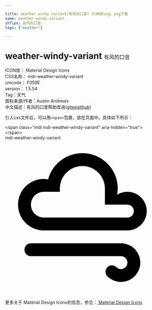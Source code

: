 ```yaml
---

title: weather windy variant(有风的口音) ICON转svg、png下载
name: weather-windy-variant
zhTips: 有风的口音
tags: ["weather"]

---
```


# weather-windy-variant  <small style="font-size: 60%;font-weight: 100">有风的口音</small>


<div class="detail-page">
<p>
<span>
ICON库：
<span class="badge-secondary badge">Material Design Icons</span> 
</span>
<br/>
<span>
CSS名称：
<span class="badge-secondary badge">mdi-weather-windy-variant</span> 
</span>
<br/>
<span>
unicode：
<span class="badge-secondary badge">F059E</span> 
<copy-btn content='F059E' btn-title=""></copy-btn>
<copy-btn :content='String.fromCodePoint(parseInt("F059E", 16))' btn-title="复制U"></copy-btn>
</span>
<br/>
<span>
version：
<span class="badge-secondary badge">1.5.54</span> 
</span><br/><span>Tag：<span class="badge-light badge"><router-link to="/tags/weather.html">天气</router-link></span></span>
<br/>
<span>图标来源/作者：<span class="badge-light badge">Austin Andrews</span></span> 
<br/>
<span class="zh-detail">中文描述：<span class="badge-primary badge">有风的口音</span><span class="help-link"><span>帮助改进</span>(<a href="https://gitee.com/liuwave/icon-helper/edit/master/json/material/weather-windy-variant.json" target="_blank" rel="noopener noreferrer">gitee</a><a href="https://github.com/liuwave/icon-helper/edit/master/json/material/weather-windy-variant.json" target="_blank" rel="noopener noreferrer">github</a></span>)</span><br/>
</p>
</div>
<div class="alert alert-dark">
  <i class="mdi mdi-weather-windy-variant mdi-48px"></i>
  <i class="mdi mdi-weather-windy-variant mdi-36px"></i>
  <i class="mdi mdi-weather-windy-variant mdi-24px"></i>
  <i class="mdi mdi-weather-windy-variant mdi-18px"></i>
</div>
<div>
  <p>引入css文件后，可以用<code>&lt;span&gt;</code>包裹，放在页面中。具体如下所示：    
  </p>
  <div class="alert alert-primary" style="font-size: 14px">
    &lt;span class="mdi mdi-weather-windy-variant" aria-hidden="true"&gt;&lt;/span&gt;
    <copy-btn content='<span class="mdi mdi-weather-windy-variant" aria-hidden="true"></span>'></copy-btn>
  </div>
  <div class="alert alert-secondary">
    <i class="mdi mdi-weather-windy-variant"
    style="font-size: 24px"
    aria-hidden="true"></i> mdi-weather-windy-variant
    <copy-btn content="mdi-weather-windy-variant" btn-title="复制图标名称"></copy-btn>
  </div>
</div>
<div id="svg" class="svg-wrap">
<svg xmlns="http://www.w3.org/2000/svg" viewBox="0 0 24 24"><path d="M6,6L6.69,6.06C7.32,3.72 9.46,2 12,2A5.5,5.5 0 0,1 17.5,7.5L17.42,8.45C17.88,8.16 18.42,8 19,8A3,3 0 0,1 22,11A3,3 0 0,1 19,14H6A4,4 0 0,1 2,10A4,4 0 0,1 6,6M6,8A2,2 0 0,0 4,10A2,2 0 0,0 6,12H19A1,1 0 0,0 20,11A1,1 0 0,0 19,10H15.5V7.5A3.5,3.5 0 0,0 12,4A3.5,3.5 0 0,0 8.5,7.5V8H6M18,18H4A1,1 0 0,1 3,17A1,1 0 0,1 4,16H18A3,3 0 0,1 21,19A3,3 0 0,1 18,22C17.17,22 16.42,21.66 15.88,21.12C15.5,20.73 15.5,20.1 15.88,19.71C16.27,19.32 16.9,19.32 17.29,19.71C17.47,19.89 17.72,20 18,20A1,1 0 0,0 19,19A1,1 0 0,0 18,18Z" /></svg>
</div>
<detail full-name='mdi-weather-windy-variant'></detail>
    
<div><p>更多关于 Material Design Icons的信息，参见：<a target="_blank" href="https://iconhelper.cn/material.html"> Material Design Icons</a>
</p></div>

